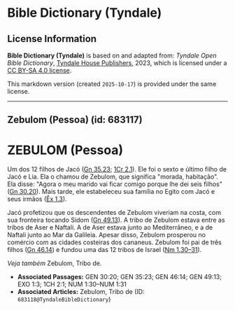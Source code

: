 # Bible Dictionary (Tyndale)

## License Information

**Bible Dictionary (Tyndale)** is based on and adapted from: _Tyndale Open Bible Dictionary_, [Tyndale House Publishers](https://tyndaleopenresources.com/), 2023, which is licensed under a [CC BY-SA 4.0 license](https://creativecommons.org/licenses/by-sa/4.0/legalcode.en).

This markdown version (created `2025-10-17`) is provided under the same license.



--------------------------------

## Zebulom (Pessoa) (id: 683117)

ZEBULOM (Pessoa)
================

Um dos 12 filhos de Jacó ([Gn 35\.23](https://ref.ly/Gen35:23); [1Cr 2\.1](https://ref.ly/1Chr2:1)). Ele foi o sexto e último filho de Jacó e Lia. Ela o chamou de Zebulom, que significa "morada, habitação". Ela disse: "Agora o meu marido vai ficar comigo porque lhe dei seis filhos" ([Gn 30\.20](https://ref.ly/Gen30:20)). Mais tarde, ele estabeleceu sua família no Egito com Jacó e seus irmãos ([Êx 1\.3](https://ref.ly/Exod1:3)).

Jacó profetizou que os descendentes de Zebulom viveriam na costa, com sua fronteira tocando Sidom ([Gn 49\.13](https://ref.ly/Gen49:13)). A tribo de Zebulom estava entre as tribos de Aser e Naftali. A de Aser estava junto ao Mediterrâneo, e a de Naftali junto ao Mar da Galileia. Apesar disso, Zebulom prosperou no comércio com as cidades costeiras dos cananeus. Zebulom foi pai de três filhos ([Gn 46\.14](https://ref.ly/Gen46:14)) e fundou uma das 12 tribos de Israel ([Nm 1\.30–31](https://ref.ly/Num1:30-Num1:31)).

*Veja também* Zebulom, Tribo de.

* **Associated Passages:** GEN 30:20; GEN 35:23; GEN 46:14; GEN 49:13; EXO 1:3; 1CH 2:1; NUM 1:30–NUM 1:31
* **Associated Articles:** Zebulom, Tribo de (ID: `683118@TyndaleBibleDictionary`)

